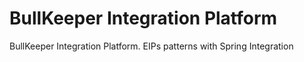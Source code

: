 # BullKeeper Integration Platform
BullKeeper Integration Platform. EIPs patterns with Spring Integration
